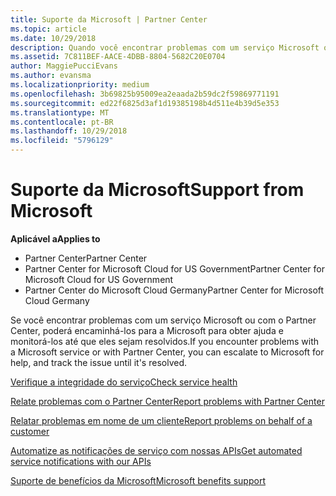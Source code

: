 ```yaml
---
title: Suporte da Microsoft | Partner Center
ms.topic: article
ms.date: 10/29/2018
description: Quando você encontrar problemas com um serviço Microsoft ou com o Partner Center, poderá encaminhá-los para a Microsoft para obter ajuda e monitorar os problemas até que eles sejam resolvidos.
ms.assetid: 7C811BEF-AACE-4DBB-8804-5682C20E0704
author: MaggiePucciEvans
ms.author: evansma
ms.localizationpriority: medium
ms.openlocfilehash: 3b69825b95009ea2eaada2b59dc2f59869771191
ms.sourcegitcommit: ed22f6825d3af1d19385198b4d511e4b39d5e353
ms.translationtype: MT
ms.contentlocale: pt-BR
ms.lasthandoff: 10/29/2018
ms.locfileid: "5796129"
---
```

# <a name="support-from-microsoft"></a><span data-ttu-id="d1f0f-103">Suporte da Microsoft</span><span class="sxs-lookup"><span data-stu-id="d1f0f-103">Support from Microsoft</span></span>

**<span data-ttu-id="d1f0f-104">Aplicável a</span><span class="sxs-lookup"><span data-stu-id="d1f0f-104">Applies to</span></span>**

-  <span data-ttu-id="d1f0f-105">Partner Center</span><span class="sxs-lookup"><span data-stu-id="d1f0f-105">Partner Center</span></span>
-  <span data-ttu-id="d1f0f-106">Partner Center for Microsoft Cloud for US Government</span><span class="sxs-lookup"><span data-stu-id="d1f0f-106">Partner Center for Microsoft Cloud for US Government</span></span>
-  <span data-ttu-id="d1f0f-107">Partner Center do Microsoft Cloud Germany</span><span class="sxs-lookup"><span data-stu-id="d1f0f-107">Partner Center for Microsoft Cloud Germany</span></span>

<span data-ttu-id="d1f0f-108">Se você encontrar problemas com um serviço Microsoft ou com o Partner Center, poderá encaminhá-los para a Microsoft para obter ajuda e monitorá-los até que eles sejam resolvidos.</span><span class="sxs-lookup"><span data-stu-id="d1f0f-108">If you encounter problems with a Microsoft service or with Partner Center, you can escalate to Microsoft for help, and track the issue until it's resolved.</span></span>

[<span data-ttu-id="d1f0f-109">Verifique a integridade do serviço</span><span class="sxs-lookup"><span data-stu-id="d1f0f-109">Check service health</span></span>](check-service-health.md)

[<span data-ttu-id="d1f0f-110">Relate problemas com o Partner Center</span><span class="sxs-lookup"><span data-stu-id="d1f0f-110">Report problems with Partner Center</span></span>](report-problems-with-partner-center.md)

[<span data-ttu-id="d1f0f-111">Relatar problemas em nome de um cliente</span><span class="sxs-lookup"><span data-stu-id="d1f0f-111">Report problems on behalf of a customer</span></span>](report-problems-on-behalf-of-a-customer.md)

[<span data-ttu-id="d1f0f-112">Automatize as notificações de serviço com nossas APIs</span><span class="sxs-lookup"><span data-stu-id="d1f0f-112">Get automated service notifications with our APIs</span></span>](get-automated-service-notifications-with-our-apis.md)

[<span data-ttu-id="d1f0f-113">Suporte de benefícios da Microsoft</span><span class="sxs-lookup"><span data-stu-id="d1f0f-113">Microsoft benefits support</span></span>](https://partner.microsoft.com/support/contact-support)

 

 



